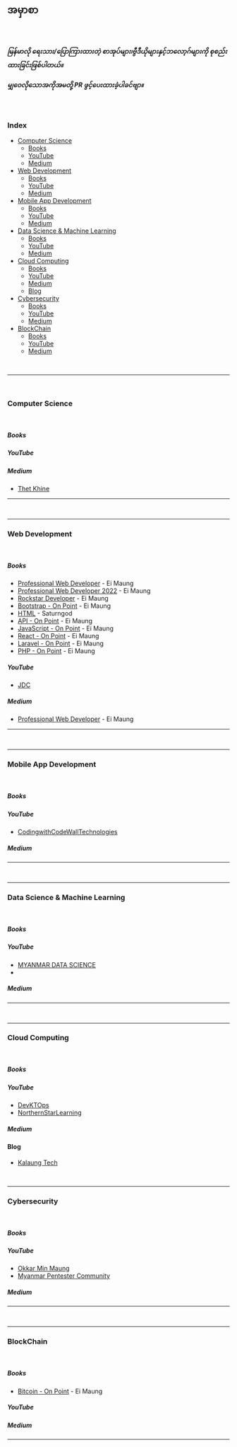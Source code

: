 <h2>အမှာစာ</h2>


<br>

<h5>မြန်မာလို ရေးသား/ပြောကြားထားတဲ့ စာအုပ်များ၊ဗွီဒီယိုများနှင့်ဘလော့ဂ်များကို စုစည်းထားခြင်းဖြစ်ပါတယ်။


မျှဝေလိုသောအကိုအမတို့ PR ဖွင့်ပေးထားခဲ့ပါခင်ဗျာ။

</h5>






<br>
<h3>Index</h3>

- [Computer Science](#computer-science)
    - [Books](#books)
    - [YouTube](#youtube)
    - [Medium](#medium)
- [Web Development](#web-development)
    - [Books](#books-1)
    - [YouTube](#youtube-1)
    - [Medium](#medium-1)
- [Mobile App Development](#mobile-app-development)
    - [Books](#books-2)
    - [YouTube](#youtube-2)
    - [Medium](#medium-2)
- [Data Science \& Machine Learning](#data-science--machine-learning)
    - [Books](#books-3)
    - [YouTube](#youtube-3)
    - [Medium](#medium-3)
- [Cloud Computing](#cloud-computing)
    - [Books](#books-4)
    - [YouTube](#youtube-4)
    - [Medium](#medium-4)
  - [Blog](#blog)
- [Cybersecurity](#cybersecurity)
    - [Books](#books-5)
    - [YouTube](#youtube-5)
    - [Medium](#medium-5)
- [BlockChain](#blockchain)
    - [Books](#books-6)
    - [YouTube](#youtube-6)
    - [Medium](#medium-6)

<br>

---

<br>

### Computer Science

<br>

##### Books



##### YouTube


##### Medium
* [Thet Khine](https://thetkhine.medium.com/)

---

<br>


---
### Web Development

<br>

##### Books


* [Professional Web Developer](http://eimaung.com/professional-web-developer) - Ei Maung
* [Professional Web Developer 2022](https://eimaung.com/pwd2022/) - Ei Maung
* [Rockstar Developer](http://eimaung.com/rockstar-developer) - Ei Maung
* [Bootstrap - On Point](https://eimaung.com/bootstrap/) - Ei Maung
* [HTML](https://books.saturngod.net/HTML5/) - Saturngod
* [API - On Point](https://eimaung.com/api/) - Ei Maung
* [JavaScript - On Point](https://eimaung.com/jsbook/) - Ei Maung
* [React - On Point](https://eimaung.com/react/) - Ei Maung
* [Laravel - On Point](https://eimaung.com/laravel/) - Ei Maung
* [PHP - On Point](https://eimaung.com/php/) - Ei Maung


##### YouTube
* [JDC](https://www.youtube.com/@zawminLwin)


##### Medium
* [Professional Web Developer](http://eimaung.com/professional-web-developer) - Ei Maung
---

<br>

---
### Mobile App Development


<br>

##### Books



##### YouTube
* [CodingwithCodeWallTechnologies](https://www.youtube.com/@CodingwithCodeWallTechnologies)

##### Medium
---

<br>

---
### Data Science & Machine Learning


<br>


##### Books



##### YouTube
* [MYANMAR DATA SCIENCE](https://www.youtube.com/@MYANMARDATASCIENCE)
* 



##### Medium

---

<br>

---
### Cloud Computing


<br>


##### Books

##### YouTube
* [DevKTOps](https://www.youtube.com/@DevKTOps)
* [NorthernStarLearning](https://www.youtube.com/@NorthernStarLearning/)

##### Medium

#### Blog

* [Kalaung Tech](https://kalaung.org/)


<br>

---
### Cybersecurity


<br>


##### Books



##### YouTube
* [Okkar Min Maung](https://www.youtube.com/@okkarminmaung/)
* [Myanmar Pentester Community](https://www.youtube.com/@myanmarpentestercommunity4837/)



##### Medium

---

<br>

---
### BlockChain


<br>


##### Books
* [Bitcoin - On Point](https://eimaung.com/bitcoin/) - Ei Maung



##### YouTube



##### Medium

---